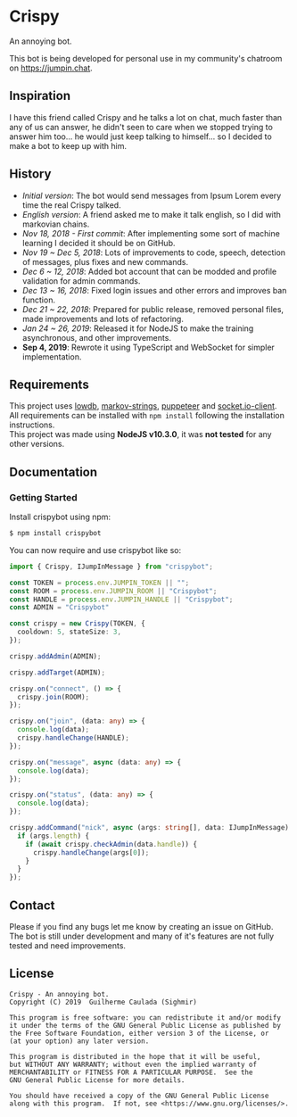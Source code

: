 # Crispy
An annoying bot.

This bot is being developed for personal use in my community's chatroom on https://jumpin.chat.

## Inspiration
I have this friend called Crispy and he talks a lot on chat, much faster than any of us can answer,
he didn't seen to care when we stopped trying to answer him too... he would just keep talking to himself... so I decided
to make a bot to keep up with him.

## History
- *Initial version*: The bot would send messages from Ipsum Lorem every time the real Crispy talked.
- *English version*: A friend asked me to make it talk english, so I did with markovian chains.
- *Nov 18, 2018 - First commit*: After implementing some sort of machine learning I decided it should be on GitHub.
- *Nov 19 ~ Dec 5, 2018*: Lots of improvements to code, speech, detection of messages, plus fixes and new commands.
- *Dec 6 ~ 12, 2018*: Added bot account that can be modded and profile validation for admin commands.
- *Dec 13 ~ 16, 2018*: Fixed login issues and other errors and improves ban function.
- *Dec 21 ~ 22, 2018*: Prepared for public release, removed personal files, made improvements and lots of refactoring.
- *Jan 24 ~ 26, 2019*: Released it for NodeJS to make the training asynchronous, and other improvements.
- **Sep 4, 2019**: Rewrote it using TypeScript and WebSocket for simpler implementation.

## Requirements
This project uses [lowdb](https://www.npmjs.com/package/lowdb), [markov-strings](https://www.npmjs.com/package/markov-strings), [puppeteer](https://www.npmjs.com/package/puppeteer) and [socket.io-client](https://www.npmjs.com/package/socket.io-client).  
All requirements can be installed with `npm install` following the installation instructions.  
This project was made using **NodeJS v10.3.0**, it was **not tested** for any other versions.

## Documentation
### Getting Started

Install crispybot using npm:
```bash
$ npm install crispybot
```

You can now require and use crispybot like so:

```ts
import { Crispy, IJumpInMessage } from "crispybot";

const TOKEN = process.env.JUMPIN_TOKEN || "";
const ROOM = process.env.JUMPIN_ROOM || "Crispybot";
const HANDLE = process.env.JUMPIN_HANDLE || "Crispybot";
const ADMIN = "Crispybot"

const crispy = new Crispy(TOKEN, {
  cooldown: 5, stateSize: 3,
});

crispy.addAdmin(ADMIN);

crispy.addTarget(ADMIN);

crispy.on("connect", () => {
  crispy.join(ROOM);
});

crispy.on("join", (data: any) => {
  console.log(data);
  crispy.handleChange(HANDLE);
});

crispy.on("message", async (data: any) => {
  console.log(data);
});

crispy.on("status", (data: any) => {
  console.log(data);
});

crispy.addCommand("nick", async (args: string[], data: IJumpInMessage) => {
  if (args.length) {
    if (await crispy.checkAdmin(data.handle)) {
      crispy.handleChange(args[0]);
    }
  }
});
```

## Contact
Please if you find any bugs let me know by creating an issue on GitHub.  
The bot is still under development and many of it's features are not fully tested and need improvements.

## License
```
Crispy - An annoying bot.
Copyright (C) 2019  Guilherme Caulada (Sighmir)

This program is free software: you can redistribute it and/or modify
it under the terms of the GNU General Public License as published by
the Free Software Foundation, either version 3 of the License, or
(at your option) any later version.

This program is distributed in the hope that it will be useful,
but WITHOUT ANY WARRANTY; without even the implied warranty of
MERCHANTABILITY or FITNESS FOR A PARTICULAR PURPOSE.  See the
GNU General Public License for more details.

You should have received a copy of the GNU General Public License
along with this program.  If not, see <https://www.gnu.org/licenses/>.
```
